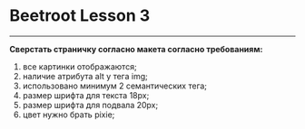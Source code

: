 # Beetroot Lesson 3
_____________________________________________________________________
**Сверстать страничку согласно макета согласно требованиям:**
  1. все картинки отображаются;
  2. наличие атрибута alt у тега img;
  3. использовано минимум 2 семантических тега;
  4. размер шрифта для текста 18px;
  5. размер шрифта для подвала 20px;
  6. цвет нужно брать pixie;
